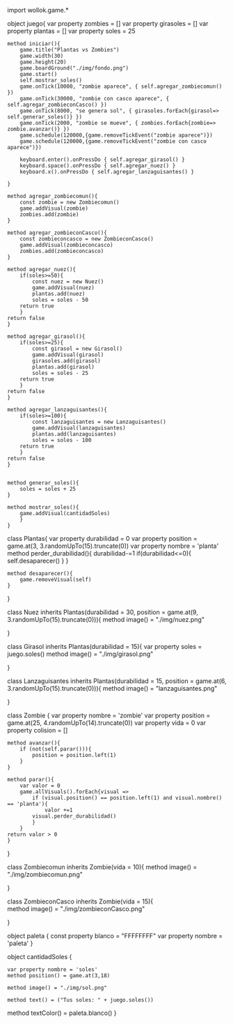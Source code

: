 import wollok.game.*

object juego{
	var property zombies = []
	var property girasoles = []
	var property plantas = []
	var property soles = 25

  	method iniciar(){
		game.title("Plantas vs Zombies")
		game.width(30)
		game.height(20)
		game.boardGround("./img/fondo.png")
    	game.start()
    	self.mostrar_soles()
    	game.onTick(10000, "zombie aparece", { self.agregar_zombiecomun() })
    	game.onTick(30000, "zombie con casco aparece", { self.agregar_zombieconCasco() })
    	game.onTick(8000, "se genera sol", { girasoles.forEach{girasol=> self.generar_soles()} })
    	game.onTick(2000, "zombie se mueve", { zombies.forEach{zombie=> zombie.avanzar()} })
    	game.schedule(120000,{game.removeTickEvent("zombie aparece")})
    	game.schedule(120000,{game.removeTickEvent("zombie con casco aparece")})
    	
    	keyboard.enter().onPressDo { self.agregar_girasol() }
    	keyboard.space().onPressDo { self.agregar_nuez() }
    	keyboard.x().onPressDo { self.agregar_lanzaguisantes() }
    	
  	}

	method agregar_zombiecomun(){
  		const zombie = new Zombiecomun()
  		game.addVisual(zombie)
  		zombies.add(zombie)
  	} 
  
	method agregar_zombieconCasco(){
  		const zombieconcasco = new ZombieconCasco()
  		game.addVisual(zombieconcasco)
  		zombies.add(zombieconcasco)
  	} 
  
	method agregar_nuez(){
  		if(soles>=50){	
  			const nuez = new Nuez()
  			game.addVisual(nuez)
  			plantas.add(nuez)
  			soles = soles - 50
  		return true
  		}
  	return false
  	}  
  
	method agregar_girasol(){	
  		if(soles>=25){	
  			const girasol = new Girasol()
  			game.addVisual(girasol)
 			girasoles.add(girasol)
  			plantas.add(girasol)
  			soles = soles - 25
  		return true
  		}
  	return false
  	}
  	
  	method agregar_lanzaguisantes(){
		if(soles>=100){
			const lanzaguisantes = new Lanzaguisantes()
			game.addVisual(lanzaguisantes)
			plantas.add(lanzaguisantes)
			soles = soles - 100
		return true
		}
	return false
	}
  	
  
	method generar_soles(){
  		soles = soles + 25 
  	}
 
	method mostrar_soles(){
  		game.addVisual(cantidadSoles)
  		}
	}

class Plantas{
	var property durabilidad = 0
	var property position = game.at(3, 3.randomUpTo(15).truncate(0))
	var property nombre = 'planta'
	method perder_durabilidad(){
		durabilidad-=1
		if(durabilidad<=0){
			self.desaparecer()
		}
	}

	method desaparecer(){
		game.removeVisual(self)
	}
}

class Nuez inherits Plantas(durabilidad = 30, position = game.at(9, 3.randomUpTo(15).truncate(0))){
	method image() = "./img/nuez.png"	

}

class Girasol inherits Plantas(durabilidad = 15){
	var property soles = juego.soles()
	method image() = "./img/girasol.png"
 
}

class Lanzaguisantes inherits Plantas(durabilidad = 15, position = game.at(6, 3.randomUpTo(15).truncate(0))){
	method image() = "lanzaguisantes.png"

}

class Zombie {
	var property nombre = 'zombie'
	var property position = game.at(25, 4.randomUpTo(14).truncate(0))
	var property vida = 0
	var property colision = []

	method avanzar(){
		if (not(self.parar())){
			position = position.left(1)		
		}
  	}

	method parar(){
		var valor = 0
		game.allVisuals().forEach{visual =>
			if (visual.position() == position.left(1) and visual.nombre() == 'planta'){
				valor +=1
			visual.perder_durabilidad()
			} 
		}
	return valor > 0
	}
}



class Zombiecomun inherits Zombie(vida = 10){
	method image() = "./img/zombiecomun.png"

}
  
class ZombieconCasco inherits Zombie(vida = 15){	
	method image() = "./img/zombieconCasco.png"

}


object paleta {
	const property blanco = "FFFFFFFF"
	var property nombre = 'paleta'
}

object cantidadSoles {

	var property nombre = 'soles'
	method position() = game.at(3,18)
	
	method image() = "./img/sol.png"
	
	method text() = ("Tus soles: " + juego.soles())
	
method textColor() = paleta.blanco()
}
